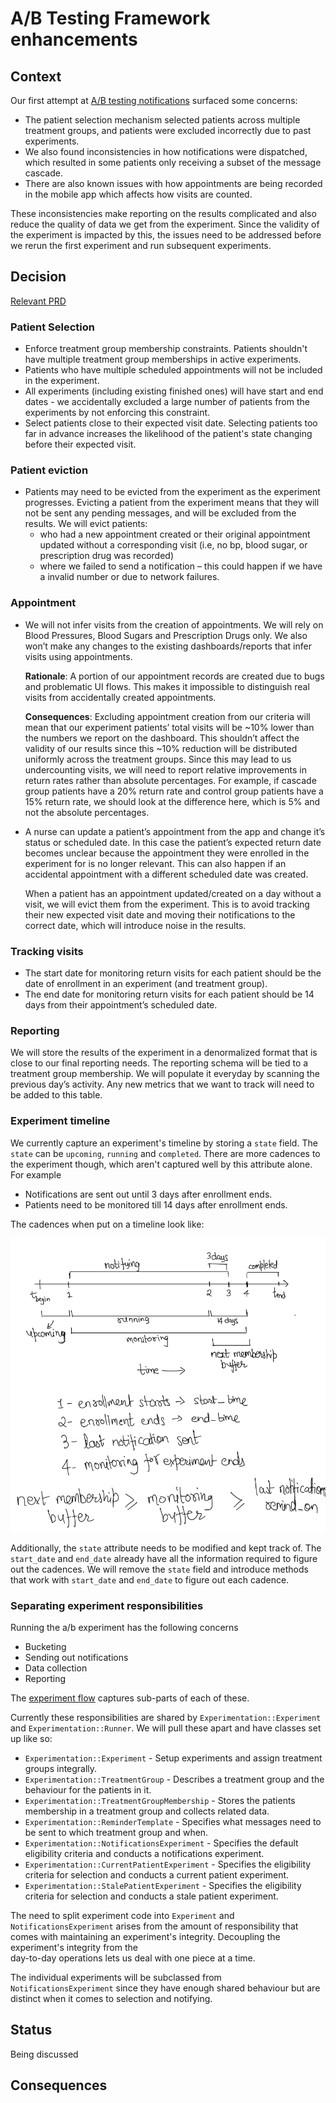 # A/B Testing Framework enhancements

## Context
Our first attempt at [A/B testing notifications](./017-ab-testing.md) surfaced some concerns:
- The patient selection mechanism selected patients across multiple treatment groups, and patients were excluded
  incorrectly due to past experiments.
- We also found inconsistencies in how notifications were dispatched, which resulted in some patients only
  receiving a subset of the message cascade.
- There are also known issues with how appointments are being recorded in the mobile app which affects how visits are counted.

These inconsistencies make reporting on the results complicated and also reduce the quality of data we get from the experiment. 
Since the validity of the experiment is impacted by this, the issues need to be addressed before we rerun the first 
experiment and run subsequent experiments.

## Decision

[Relevant PRD](https://docs.google.com/document/d/1WushMGEvKzRarGbYerWqUISevjKONPHXwpBgR8y7dOE/edit#)

### Patient Selection
- Enforce treatment group membership constraints. Patients shouldn't have multiple treatment group memberships in active experiments.
- Patients who have multiple scheduled appointments will not be included in the experiment.
- All experiments (including existing finished ones) will have start and end dates - we accidentally excluded a large number of patients from the experiments by not enforcing this constraint.
- Select patients close to their expected visit date. Selecting patients too far in advance increases the likelihood of the patient's state changing before their expected visit.

### Patient eviction
- Patients may need to be evicted from the experiment as the experiment progresses. Evicting a patient from the experiment means that they will not be sent any pending messages, and will be excluded from the results. We will evict patients:
    - who had a new appointment created or their original appointment updated without a corresponding visit (i.e, no bp, blood sugar, or prescription drug was recorded)
    - where we failed to send a notification – this could happen if we have a invalid number or due to network failures.

### Appointment
- We will not infer visits from the creation of appointments. We will rely on Blood Pressures, Blood Sugars and Prescription Drugs only. 
  We also won’t make any changes to the existing dashboards/reports that infer visits using appointments.
  
  **Rationale**: A portion of our appointment records are created due to bugs and problematic UI flows.
  This makes it impossible to distinguish real visits from accidentally created appointments.
  
  **Consequences**: Excluding appointment creation from our criteria will mean that our experiment patients’ total visits will be ~10% lower than the numbers we report on the dashboard. 
  This shouldn’t affect the validity of our results since this ~10% reduction will be distributed uniformly across the treatment groups. Since this may lead to us undercounting visits, we will need to report relative improvements in return rates rather than absolute percentages. For example, if cascade group patients have a 20% return rate and control group patients have a 15% return rate, we should look at the difference here, which is 5% and not the absolute percentages.

- A nurse can update a patient’s appointment from the app and change it’s status or scheduled date.
  In this case the patient’s expected return date becomes unclear because the appointment they were enrolled in the experiment for is no longer relevant.
  This can also happen if an accidental appointment with a different scheduled date was created. 

  When a patient has an appointment updated/created on a day without a visit, we will evict them from the experiment. 
  This is to avoid tracking their new expected visit date and moving their notifications to the correct date, which will introduce noise in the results.

### Tracking visits
- The start date for monitoring return visits for each patient should be the date of enrollment in an experiment (and treatment group).
- The end date for monitoring return visits for each patient should be 14 days from their appointment’s scheduled date.

### Reporting
We will store the results of the experiment in a denormalized format that is close to our final reporting needs.
The reporting schema will be tied to a treatment group membership.
We will populate it everyday by scanning the previous day’s activity.
Any new metrics that we want to track will need to be added to this table.
<Expand on writing to the membership table over separate transactional and reporting>

### Experiment timeline

We currently capture an experiment's timeline by storing a `state` field. The `state` can be
`upcoming`, `running` and `completed`. There are more cadences to the experiment though, which aren't captured
well by this attribute alone. For example
- Notifications are sent out until 3 days after enrollment ends.
- Patients need to be monitored till 14 days after enrollment ends.

The cadences when put on a timeline look like:

![ab-experiment-timeline](https://github.com/simpledotorg/simple-server/raw/5a4008a79e1cffd635b2ce2348ec1b9dea5318e9/doc/arch/resources/ab_experiment_timeline.png)

Additionally, the `state` attribute needs to be modified and kept track of. The `start_date` and `end_date` already have all the 
information required to figure out the cadences. We will remove the `state` field and introduce methods that work with 
`start_date` and `end_date` to figure out each cadence.

### Separating experiment responsibilities

Running the a/b experiment has the following concerns
- Bucketing
- Sending out notifications
- Data collection
- Reporting

The [experiment flow](https://docs.google.com/document/d/1IMXu_ca9xKU8Xox_3v403ZdvNGQzczLWljy7LQ6RQ6A/edit#) captures 
sub-parts of each of these.

Currently these responsibilities are shared by `Experimentation::Experiment` and `Experimentation::Runner`.
We will pull these apart and have classes set up like so:

- `Experimentation::Experiment` - Setup experiments and assign treatment groups integrally.
- `Experimentation::TreatmentGroup` - Describes a treatment group and the behaviour for the patients in it. 
- `Experimentation::TreatmentGroupMembership` - Stores the patients membership in a treatment group and collects related data.
- `Experimentation::ReminderTemplate` - Specifies what messages need to be sent to which treatment group and when.
- `Experimentation::NotificationsExperiment` - Specifies the default eligibility criteria and conducts a notifications experiment.
- `Experimentation::CurrentPatientExperiment` - Specifies the eligibility criteria for selection and conducts a current patient experiment.
- `Experimentation::StalePatientExperiment` - Specifies the eligibility criteria for selection and conducts a stale patient experiment.

The need to split experiment code into `Experiment` and `NotificationsExperiment` arises from the amount of responsibility 
that comes with maintaining an experiment's integrity. Decoupling the experiment's integrity from the  
day-to-day operations lets us deal with one piece at a time.

The individual experiments will be subclassed from `NotificationsExperiment` since they have enough shared behaviour but are 
distinct when it comes to selection and notifying.

## Status
Being discussed

## Consequences
